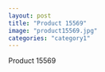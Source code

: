 ```yaml
---
layout: post
title: "Product 15569"
image: "product15569.jpg"
categories: "category1"
---
```

Product 15569
